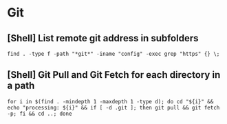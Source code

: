 # Git

## [Shell] List remote git address in subfolders

```
find . -type f -path "*git*" -iname "config" -exec grep "https" {} \;
```

## [Shell] Git Pull and Git Fetch for each directory in a path

```
for i in $(find . -mindepth 1 -maxdepth 1 -type d); do cd "${i}" &&  echo "processing: ${i}" && if [ -d .git ]; then git pull && git fetch -p; fi && cd ..; done
```
